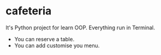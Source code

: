 # cafeteria
It's Python project for learn OOP. Everything run in Terminal.
- You can reserve a table.
- You can add customise you menu.
